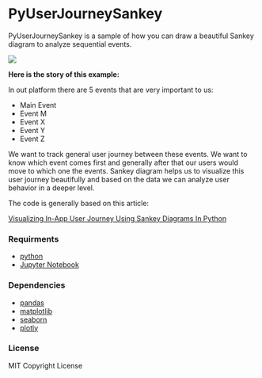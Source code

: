 # PyUserJourneySankey

PyUserJourneySankey is a sample of how you can draw a beautiful Sankey diagram to analyze sequential events.

![](https://repository-images.githubusercontent.com/518497133/ea1828f2-d0cc-463f-8781-37f88a744410)

**Here is the story of this example:**

In out platform there are 5 events that are very important to us:
* Main Event
* Event M
* Event X
* Event Y
* Event Z


We want to track general user journey between these events. We want to know which event comes first and generally after that our users would move to which one the events. 
Sankey diagram helps us to visualize this user journey beautifully and based on the data we can analyze user behavior in a deeper level. 


The code is generally based on this article:


[Visualizing In-App User Journey Using Sankey Diagrams In Python](https://towardsdatascience.com/visualizing-in-app-user-journey-using-sankey-diagrams-in-python-8373a7bb2d22)


### Requirments
* [python](https://www.python.org/downloads/)
* [Jupyter Notebook](https://jupyter.org/)



### Dependencies
* [pandas](https://pandas.pydata.org/)
* [matplotlib](https://matplotlib.org/)
* [seaborn](https://seaborn.pydata.org/)
* [plotly](https://plotly.com/)


### License
MIT Copyright License



